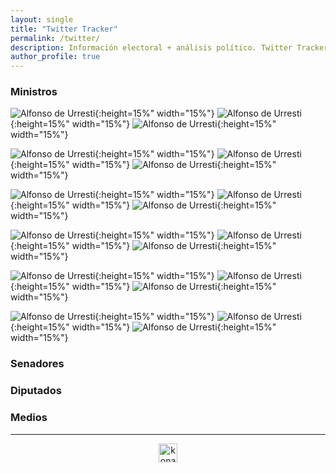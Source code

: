 ```yaml
---
layout: single
title: "Twitter Tracker"
permalink: /twitter/
description: Información electoral + análisis político. Twitter Tracker.
author_profile: true
---
```



### Ministros

![Alfonso de Urresti](tvalenzuelavt.png){:height=15%" width="15%"} ![Alfonso de Urresti](jubrodsky.png){:height=15%" width="15%"} ![Alfonso de Urresti](Mayafernandeza.png){:height=15%" width="15%"}

![Alfonso de Urresti](sadiaz1.png){:height=15%" width="15%"} ![Alfonso de Urresti](GiorgioJackson.png){:height=15%" width="15%"} ![Alfonso de Urresti](javieratoroc.png){:height=15%" width="15%"}

![Alfonso de Urresti](nico_grau.png){:height=15%" width="15%"} ![Alfonso de Urresti](ProfMarcoAvila.png){:height=15%" width="15%"} ![Alfonso de Urresti](mariomarcelc.png){:height=15%" width="15%"}

![Alfonso de Urresti](Carolina_Toha.png){:height=15%" width="15%"} ![Alfonso de Urresti](mriost.png){:height=15%" width="15%"} ![Alfonso de Urresti](Maisa_Rojas.png){:height=15%" width="15%"}

![Alfonso de Urresti](totiorellanag.png){:height=15%" width="15%"} ![Alfonso de Urresti](tvalenzuelavt.png){:height=15%" width="15%"} ![Alfonso de Urresti](tvalenzuelavt.png){:height=15%" width="15%"}

![Alfonso de Urresti](tvalenzuelavt.png){:height=15%" width="15%"} ![Alfonso de Urresti](tvalenzuelavt.png){:height=15%" width="15%"} ![Alfonso de Urresti](tvalenzuelavt.png){:height=15%" width="15%"}

### Senadores




### Diputados




### Medios





---

<!-- NES -->
<style>
.aligncenter {
    text-align: center;
}
</style>
<p class="aligncenter">
    <img src="/images/nes.png" width="30" height="30" alt="konami" />
</p>
<script src="/js/topsecret.js"></script>

<script src="/js/cyberdelia.js"></script>

<script type="text/javascript"> var msTag = {"site":"tnw","page":"home","cyberdelia_page_type":"home","data":{"sponsorName":false,"isSponsoredCategory":false}}</script>

<script src="https://cdn0.tnwcdn.com/wp-content/themes/cyberdelia/assets/js/app.min.js?v=1585558461" type="text/javascript" async=""></script>



<!-- Popup -->
<!-- <script src="/sweetalerts2/dist/sweetalert2.all.min.js"></script>

<script type="text/javascript">

setTimeout(function(){Swal.fire({
  title: '¡Apoya a Tresquintos!',
  text: 'Ayúdanos a mantener el sitio activo e independiente',
  footer: '<a href="https://tresquintos.us15.list-manage.com/subscribe/post?u=3a6f5773bbbc78ea5a0003f67&id=8c164eff0f">Suscríbete al Newsletter Aquí</a>',
  imageUrl: '/images/pc.png',
  imageWidth: 80,
  imageHeight: 80,
  imageAlt: 'Custom image',
  timer: 45000,
  timerProgressBar: true,
  width: 500,
  showCloseButton: true,
  showDenyButton: true,
  showCancelButton: false,
  confirmButtonText: `Una Vez`,
  denyButtonText: `Mensual`,
  cancelButtonText: `No por ahora`,
  }).then((result) => {
  if (result.isConfirmed) {
    window.open("https://tresquintos.cl/donaciones/")
  } else if (result.isDenied) {
    window.open("https://tresquintos.cl/donaciones/")
  }
  })
  },15000);
</script> -->


<!-- Favicon -->
<link rel="apple-touch-icon" sizes="180x180" href="/apple-touch-icon.png">
<link rel="icon" type="image/png" sizes="32x32" href="/favicon-32x32.png">
<link rel="icon" type="image/png" sizes="16x16" href="/favicon-16x16.png">
<link rel="manifest" href="/site.webmanifest">
<link rel="mask-icon" href="/safari-pinned-tab.svg" color="#5bbad5">
<meta name="msapplication-TileColor" content="#b91d47">
<meta name="theme-color" content="#ffffff">


<!-- Finisce sempre così, con la morte.
Prima però c’è stata la vita,
nascosta sotto i bla, bla, bla, bla, bla.
È tutto sedimentato sotto il chiacchiericcio e il rumore:
il silenzio e il sentimento,
l’emozione e la paura,
gli sparuti incostanti sprazzi di bellezza
e poi lo squallore disgraziato e l’uomo miserabile.
Tutto sepolto nella coperta
dell’imbarazzo dello stare al mondo:
bla, bla, bla, bla.
Altrove c’è l’Altrove,
io non mi occupo dell’Altrove.
Dunque che questo romanzo abbia inizio.
In fondo è solo un trucco, si è solo un trucco. kb. -->
